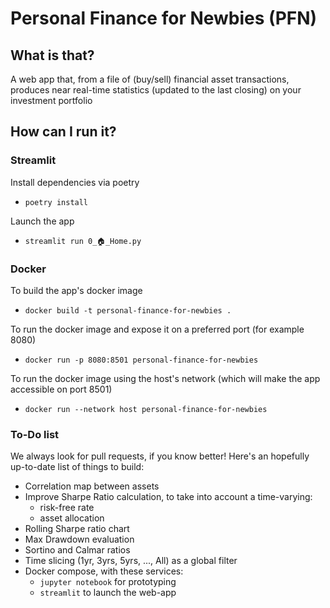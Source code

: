 # Personal Finance for Newbies (PFN)

## What is that?
A web app that, from a file of (buy/sell) financial asset transactions, produces near real-time statistics (updated to the last closing) on your investment portfolio

## How can I run it?

### Streamlit
Install dependencies via poetry

- `poetry install`

Launch the app

- `streamlit run 0_🏠_Home.py`

### Docker
To build the app's docker image

- `docker build -t personal-finance-for-newbies .`

To run the docker image and expose it on a preferred port (for example 8080)

- `docker run -p 8080:8501 personal-finance-for-newbies`

To run the docker image using the host's network (which will make the app accessible on port 8501)

- `docker run --network host personal-finance-for-newbies`

### To-Do list
We always look for pull requests, if you know better!
Here's an hopefully up-to-date list of things to build:
- Correlation map between assets
- Improve Sharpe Ratio calculation, to take into account a time-varying:
    - risk-free rate
    - asset allocation
- Rolling Sharpe ratio chart
- Max Drawdown evaluation
- Sortino and Calmar ratios
- Time slicing (1yr, 3yrs, 5yrs, ..., All) as a global filter
- Docker compose, with these services:
    - `jupyter notebook` for prototyping
    - `streamlit` to launch the web-app
